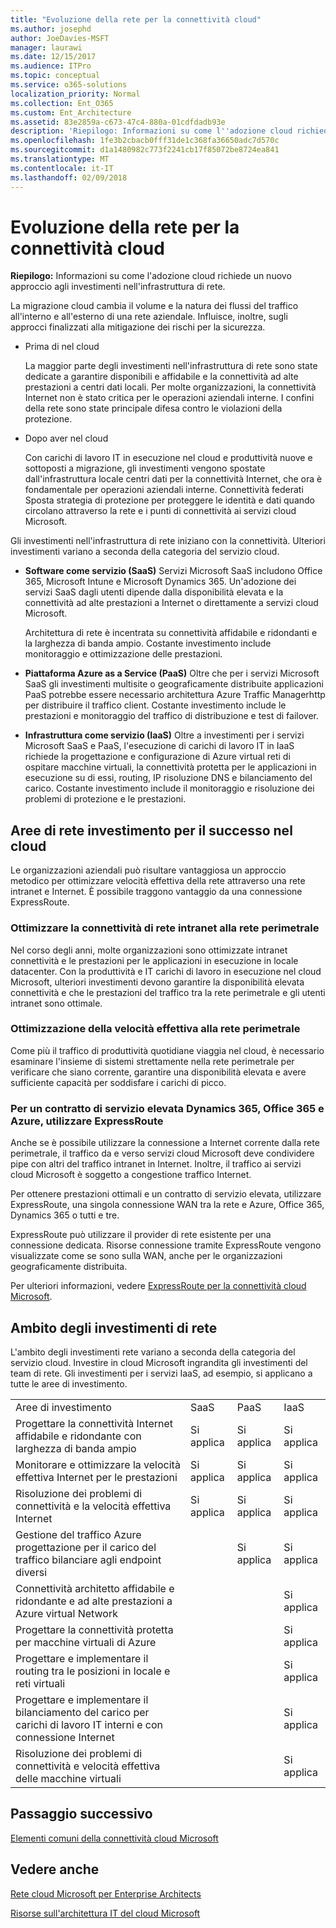 ```yaml
---
title: "Evoluzione della rete per la connettività cloud"
ms.author: josephd
author: JoeDavies-MSFT
manager: laurawi
ms.date: 12/15/2017
ms.audience: ITPro
ms.topic: conceptual
ms.service: o365-solutions
localization_priority: Normal
ms.collection: Ent_O365
ms.custom: Ent_Architecture
ms.assetid: 83e2859a-c673-47c4-880a-01cdfdadb93e
description: 'Riepilogo: Informazioni su come l''adozione cloud richiede un nuovo approccio agli investimenti nell''infrastruttura di rete.'
ms.openlocfilehash: 1fe3b2cbacb0fff31de1c368fa36650adc7d570c
ms.sourcegitcommit: d1a1480982c773f2241cb17f85072be8724ea841
ms.translationtype: MT
ms.contentlocale: it-IT
ms.lasthandoff: 02/09/2018
---
```

# <a name="evolving-your-network-for-cloud-connectivity"></a>Evoluzione della rete per la connettività cloud

 **Riepilogo:** Informazioni su come l'adozione cloud richiede un nuovo approccio agli investimenti nell'infrastruttura di rete.
  
La migrazione cloud cambia il volume e la natura dei flussi del traffico all'interno e all'esterno di una rete aziendale. Influisce, inoltre, sugli approcci finalizzati alla mitigazione dei rischi per la sicurezza.
  
- Prima di nel cloud
    
    La maggior parte degli investimenti nell'infrastruttura di rete sono state dedicate a garantire disponibili e affidabile e la connettività ad alte prestazioni a centri dati locali. Per molte organizzazioni, la connettività Internet non è stato critica per le operazioni aziendali interne. I confini della rete sono state principale difesa contro le violazioni della protezione.
    
- Dopo aver nel cloud
    
    Con carichi di lavoro IT in esecuzione nel cloud e produttività nuove e sottoposti a migrazione, gli investimenti vengono spostate dall'infrastruttura locale centri dati per la connettività Internet, che ora è fondamentale per operazioni aziendali interne. Connettività federati Sposta strategia di protezione per proteggere le identità e dati quando circolano attraverso la rete e i punti di connettività ai servizi cloud Microsoft.
    
Gli investimenti nell'infrastruttura di rete iniziano con la connettività. Ulteriori investimenti variano a seconda della categoria del servizio cloud.
  
- **Software come servizio (SaaS)** Servizi Microsoft SaaS includono Office 365, Microsoft Intune e Microsoft Dynamics 365. Un'adozione dei servizi SaaS dagli utenti dipende dalla disponibilità elevata e la connettività ad alte prestazioni a Internet o direttamente a servizi cloud Microsoft.
    
    Architettura di rete è incentrata su connettività affidabile e ridondanti e la larghezza di banda ampio. Costante investimento include monitoraggio e ottimizzazione delle prestazioni.
    
- **Piattaforma Azure as a Service (PaaS)** Oltre che per i servizi Microsoft SaaS gli investimenti multisite o geograficamente distribuite applicazioni PaaS potrebbe essere necessario architettura Azure Traffic Managerhttp per distribuire il traffico client. Costante investimento include le prestazioni e monitoraggio del traffico di distribuzione e test di failover.
    
- **Infrastruttura come servizio (IaaS)** Oltre a investimenti per i servizi Microsoft SaaS e PaaS, l'esecuzione di carichi di lavoro IT in IaaS richiede la progettazione e configurazione di Azure virtual reti di ospitare macchine virtuali, la connettività protetta per le applicazioni in esecuzione su di essi, routing, IP risoluzione DNS e bilanciamento del carico. Costante investimento include il monitoraggio e risoluzione dei problemi di protezione e le prestazioni.
    
## <a name="areas-of-networking-investment-for-success-in-the-cloud"></a>Aree di rete investimento per il successo nel cloud

Le organizzazioni aziendali può risultare vantaggiosa un approccio metodico per ottimizzare velocità effettiva della rete attraverso una rete intranet e Internet. È possibile traggono vantaggio da una connessione ExpressRoute.
  
### <a name="optimize-intranet-connectivity-to-your-edge-network"></a>Ottimizzare la connettività di rete intranet alla rete perimetrale

Nel corso degli anni, molte organizzazioni sono ottimizzate intranet connettività e le prestazioni per le applicazioni in esecuzione in locale datacenter. Con la produttività e IT carichi di lavoro in esecuzione nel cloud Microsoft, ulteriori investimenti devono garantire la disponibilità elevata connettività e che le prestazioni del traffico tra la rete perimetrale e gli utenti intranet sono ottimale.
  
### <a name="optimize-throughput-at-your-edge-network"></a>Ottimizzazione della velocità effettiva alla rete perimetrale

Come più il traffico di produttività quotidiane viaggia nel cloud, è necessario esaminare l'insieme di sistemi strettamente nella rete perimetrale per verificare che siano corrente, garantire una disponibilità elevata e avere sufficiente capacità per soddisfare i carichi di picco.
  
### <a name="for-a-high-sla-to-azure-office-365-and-dynamics-365-use-expressroute"></a>Per un contratto di servizio elevata Dynamics 365, Office 365 e Azure, utilizzare ExpressRoute

Anche se è possibile utilizzare la connessione a Internet corrente dalla rete perimetrale, il traffico da e verso servizi cloud Microsoft deve condividere pipe con altri del traffico intranet in Internet. Inoltre, il traffico ai servizi cloud Microsoft è soggetto a congestione traffico Internet.
  
Per ottenere prestazioni ottimali e un contratto di servizio elevata, utilizzare ExpressRoute, una singola connessione WAN tra la rete e Azure, Office 365, Dynamics 365 o tutti e tre. 
  
ExpressRoute può utilizzare il provider di rete esistente per una connessione dedicata. Risorse connessione tramite ExpressRoute vengono visualizzate come se sono sulla WAN, anche per le organizzazioni geograficamente distribuita.
  
Per ulteriori informazioni, vedere [ExpressRoute per la connettività cloud Microsoft](expressroute-for-microsoft-cloud-connectivity.md).
  
## <a name="scope-of-network-investments"></a>Ambito degli investimenti di rete

L'ambito degli investimenti rete variano a seconda della categoria del servizio cloud. Investire in cloud Microsoft ingrandita gli investimenti del team di rete. Gli investimenti per i servizi IaaS, ad esempio, si applicano a tutte le aree di investimento.
  
|||||
|:-----|:-----|:-----|:-----|
|Aree di investimento  <br/> |SaaS  <br/> |PaaS  <br/> |IaaS  <br/> |
|Progettare la connettività Internet affidabile e ridondante con larghezza di banda ampio  <br/> |Si applica  <br/> |Si applica  <br/> |Si applica  <br/> |
|Monitorare e ottimizzare la velocità effettiva Internet per le prestazioni  <br/> |Si applica  <br/> |Si applica  <br/> |Si applica  <br/> |
|Risoluzione dei problemi di connettività e la velocità effettiva Internet  <br/> |Si applica  <br/> |Si applica  <br/> |Si applica  <br/> |
|Gestione del traffico Azure progettazione per il carico del traffico bilanciare agli endpoint diversi  <br/> ||Si applica  <br/> |Si applica  <br/> |
|Connettività architetto affidabile e ridondante e ad alte prestazioni a Azure virtual Network  <br/> |||Si applica  <br/> |
|Progettare la connettività protetta per macchine virtuali di Azure  <br/> |||Si applica  <br/> |
|Progettare e implementare il routing tra le posizioni in locale e reti virtuali  <br/> |||Si applica  <br/> |
|Progettare e implementare il bilanciamento del carico per carichi di lavoro IT interni e con connessione Internet  <br/> |||Si applica  <br/> |
|Risoluzione dei problemi di connettività e velocità effettiva delle macchine virtuali  <br/> |||Si applica  <br/> |
   
## <a name="next-step"></a>Passaggio successivo

[Elementi comuni della connettività cloud Microsoft](common-elements-of-microsoft-cloud-connectivity.md)

## <a name="see-also"></a>Vedere anche

[Rete cloud Microsoft per Enterprise Architects](microsoft-cloud-networking-for-enterprise-architects.md)
  
[Risorse sull'architettura IT del cloud Microsoft](microsoft-cloud-it-architecture-resources.md)



